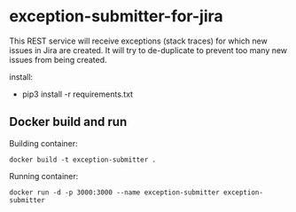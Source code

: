 # exception-submitter-for-jira
This REST service will receive exceptions (stack traces) for which new issues in Jira are created. It will try to de-duplicate to prevent too many new issues from being created.

install:
  - pip3 install -r requirements.txt

## Docker build and run
Building container:

    docker build -t exception-submitter .

Running container:

    docker run -d -p 3000:3000 --name exception-submitter exception-submitter

